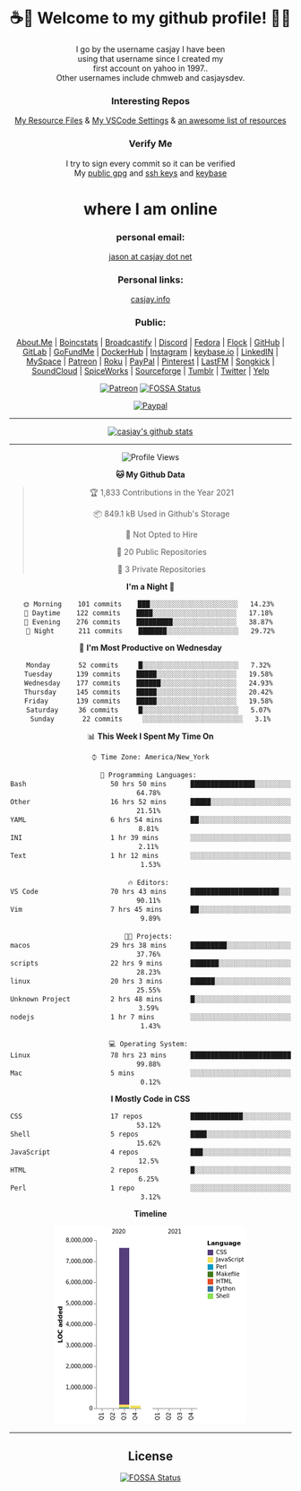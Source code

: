 <div align="center">  
  
# <strong> ☕👋 Welcome to my github profile! 👋🚀 </strong>  
  
I go by the username casjay I have been  
using that username since I created my  
first account on yahoo in 1997..  
Other usernames include chmweb and casjaysdev.  
  
### <strong> Interesting Repos </strong>  
[My Resource Files](https://github.com/casjay/resources) & 
[My VSCode Settings](https://github.com/casjay/vs-code) & 
[an awesome list of resources](https://github.com/casjay/awesome)
  
### <strong> Verify Me </strong>
I try to sign every commit so it can be verified  
My [public gpg](https://github.com/casjay/public/raw/master/jason.asc) and 
[ssh keys](https://github.com/casjay/public/raw/master/ssh_id.pub) and 
[keybase](https://keybase.io/casjay)  
  
# <strong> where I am online </strong>  
  
### <strong> personal email: </strong>  
[jason at casjay dot net](mailto:jason@casjay.net)  

### <strong> Personal links: </strong>  
[casjay.info](http://casjay.info)  
  
### <strong> Public: </strong>  
[About.Me](https://about.me/casjay) | 
[Boincstats](https://boincstats.com/en/page/profile/user/34665/) | 
[Broadcastify](http://www.radioreference.com/apps/user/?uid=184850) | 
[Discord](https://discord.gg/z2wS84v) | 
[Fedora](https://copr.fedorainfracloud.org/coprs/casjay) | 
[Flock](http://casjay.flock.com) | 
[GitHub](http://github.com/casjay) | 
[GitLab](http://gitlab.com/casjay) | 
[GoFundMe](https://www.gofundme.com/casjay) | 
[DockerHub](https://hub.docker.com/r/casjay/) | 
[Instagram](https://www.instagram.com/casjay/) | 
[keybase.io](http://keybase.io/casjay) | 
[LinkedIN](http://linkedin.com/in/casjay) | 
[MySpace](https://myspace.com/casjay) | 
[Patreon](https://www.patreon.com/casjay) | 
[Roku](https://my.roku.com/add/casjaysdev) | 
[PayPal](https://paypal.me/casjaysdev) | 
[Pinterest](https://www.pinterest.com/casjaysdev) | 
[LastFM](https://www.last.fm/user/Casjay) | 
[Songkick](https://www.songkick.com/users/casjay) | 
[SoundCloud](https://soundcloud.com/casjay) | 
[SpiceWorks](https://community.spiceworks.com/people/casjay) | 
[Sourceforge](https://sourceforge.net/u/chmweb/profile/) | 
[Tumblr](https://casjay.tumblr.com) | 
[Twitter](https://twitter.com/casjay) | 
[Yelp](https://www.yelp.com/user_details?userid=vSxaZZdqte5WhkOlsPqReQ)  
  
[![Patreon](https://img.shields.io/badge/patreon-donate-orange.svg)](https://www.patreon.com/casjay) [![FOSSA Status](https://app.fossa.com/api/projects/git%2Bgithub.com%2Fcasjay%2Fcasjay.svg?type=shield)](https://app.fossa.com/projects/git%2Bgithub.com%2Fcasjay%2Fcasjay?ref=badge_shield)

[![Paypal](https://img.shields.io/badge/Donate-PayPal-green.svg)](https://www.paypal.me/casjaysdev)  
  
---
[![casjay's github stats](https://gh-readme-stats.casjay.now.sh/api/?theme=dracula&username=casjay&show_icons=true)](https://github.com/casjay)  
  
---
<!--START_SECTION:waka-->
![Profile Views](http://img.shields.io/badge/Profile%20Views-69-blue)

**🐱 My Github Data** 

> 🏆 1,833 Contributions in the Year 2021
 > 
> 📦 849.1 kB Used in Github's Storage 
 > 
> 🚫 Not Opted to Hire
 > 
> 📜 20 Public Repositories 
 > 
> 🔑 3 Private Repositories  
 > 
**I'm a Night 🦉** 

```text
🌞 Morning    101 commits    ███░░░░░░░░░░░░░░░░░░░░░░   14.23% 
🌆 Daytime    122 commits    ████░░░░░░░░░░░░░░░░░░░░░   17.18% 
🌃 Evening    276 commits    █████████░░░░░░░░░░░░░░░░   38.87% 
🌙 Night      211 commits    ███████░░░░░░░░░░░░░░░░░░   29.72%

```
📅 **I'm Most Productive on Wednesday** 

```text
Monday       52 commits     █░░░░░░░░░░░░░░░░░░░░░░░░   7.32% 
Tuesday      139 commits    █████░░░░░░░░░░░░░░░░░░░░   19.58% 
Wednesday    177 commits    ██████░░░░░░░░░░░░░░░░░░░   24.93% 
Thursday     145 commits    █████░░░░░░░░░░░░░░░░░░░░   20.42% 
Friday       139 commits    █████░░░░░░░░░░░░░░░░░░░░   19.58% 
Saturday     36 commits     █░░░░░░░░░░░░░░░░░░░░░░░░   5.07% 
Sunday       22 commits     ░░░░░░░░░░░░░░░░░░░░░░░░░   3.1%

```


📊 **This Week I Spent My Time On** 

```text
⌚︎ Time Zone: America/New_York

💬 Programming Languages: 
Bash                     50 hrs 50 mins      ████████████████░░░░░░░░░   64.78% 
Other                    16 hrs 52 mins      █████░░░░░░░░░░░░░░░░░░░░   21.51% 
YAML                     6 hrs 54 mins       ██░░░░░░░░░░░░░░░░░░░░░░░   8.81% 
INI                      1 hr 39 mins        ░░░░░░░░░░░░░░░░░░░░░░░░░   2.11% 
Text                     1 hr 12 mins        ░░░░░░░░░░░░░░░░░░░░░░░░░   1.53%

🔥 Editors: 
VS Code                  70 hrs 43 mins      ██████████████████████░░░   90.11% 
Vim                      7 hrs 45 mins       ██░░░░░░░░░░░░░░░░░░░░░░░   9.89%

🐱‍💻 Projects: 
macos                    29 hrs 38 mins      █████████░░░░░░░░░░░░░░░░   37.76% 
scripts                  22 hrs 9 mins       ███████░░░░░░░░░░░░░░░░░░   28.23% 
linux                    20 hrs 3 mins       ██████░░░░░░░░░░░░░░░░░░░   25.55% 
Unknown Project          2 hrs 48 mins       █░░░░░░░░░░░░░░░░░░░░░░░░   3.59% 
nodejs                   1 hr 7 mins         ░░░░░░░░░░░░░░░░░░░░░░░░░   1.43%

💻 Operating System: 
Linux                    78 hrs 23 mins      █████████████████████████   99.88% 
Mac                      5 mins              ░░░░░░░░░░░░░░░░░░░░░░░░░   0.12%

```

**I Mostly Code in CSS** 

```text
CSS                      17 repos            █████████████░░░░░░░░░░░░   53.12% 
Shell                    5 repos             ████░░░░░░░░░░░░░░░░░░░░░   15.62% 
JavaScript               4 repos             ███░░░░░░░░░░░░░░░░░░░░░░   12.5% 
HTML                     2 repos             █░░░░░░░░░░░░░░░░░░░░░░░░   6.25% 
Perl                     1 repo              ░░░░░░░░░░░░░░░░░░░░░░░░░   3.12%

```


**Timeline**

![Chart not found](https://raw.githubusercontent.com/casjay/casjay/master/charts/bar_graph.png) 


<!--END_SECTION:waka-->
  
---

## License
[![FOSSA Status](https://app.fossa.com/api/projects/git%2Bgithub.com%2Fcasjay%2Fcasjay.svg?type=large)](https://app.fossa.com/projects/git%2Bgithub.com%2Fcasjay%2Fcasjay?ref=badge_large)

</div>  
